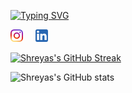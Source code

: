 [![Typing SVG](https://readme-typing-svg.herokuapp.com?font=Fira+Code&duration=2000&pause=40&color=25B1FF&width=435&lines=Shreyas+M+Kaushik;Software+Engineer+%40+IHX)](https://git.io/typing-svg)

[![Instagram][1.2]][1] &nbsp; &nbsp;  [![LinkedIn][2.2]][2]

<!-- Icons -->

[1.2]: https://github.com/shreyasY2k/shreyasY2k/blob/master/Instagram.png (insta icon without padding)
[2.2]: https://github.com/shreyasY2k/shreyasY2k/blob/master/linkedin.png (LinkedIn icon without padding)

<!-- Links to your social media accounts -->

[1]: https://instagram.com/shreyas_mathur_kaushik/
[2]: https://www.linkedin.com/in/shreyas-m-k-b213771a4/

[![Shreyas's GitHub Streak](https://github-readme-streak-stats.herokuapp.com?user=shreyasmy2k&theme=dark)](https://git.io/streak-stats)

![Shreyas's GitHub stats](https://github-readme-stats.vercel.app/api?username=shreyasmY2k&show_icons=true&theme=dark)

